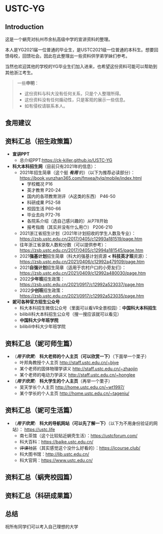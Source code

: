 # USTC-YG

## Introduction

这是一个蜗壳对杭州市余杭高级中学的宣讲资料的整理。

本人是YG2021届一位普通的毕业生，是USTC2021级一位普通的本科生。想要回馈母校，回馈社会。因此在此整理出一些资料供学弟学妹们参考。

当然也欢迎其他的学校的YG毕业生们加入进来，也希望这份资料可能可以帮助到其他浙江考生。

> 一些**申明**：
> - 这份资料与科大没有任何关系，只是个人整理所得。
> - 这份资料没有任何煽动性，只是客观的展示一些信息。
> - 如有侵权请联系本人。

## 食用建议

## 资料汇总（招生政策篇）

- **宣讲PPT**
  - 总介绍PPT:https://ck-killer.github.io/USTC-YG
- **科大本科招生网**（目前只有2021年的信息）：
  - 2021年招生简章（这个挺 ***有用*** 的）（以下为推荐必读部分）：https://book.yunzhan365.com/fmxea/tylq/mobile/index.html
    - 学校概况 P16
    - 英才教育 P20-24
    - 国内的各项教育测评（A这类的东西） P46-50
    - 科研成果 P52-58
    - 校园生活 P60-66
    - 毕业去向 P72-76
    - 各院系介绍（选自己感兴趣的）从P78开始
    - 报考指南（其实并没有什么用😶） P206-210
  - 2021浙江省招生计划（2021年计划招收的学生人数及专业）：https://zsb.ustc.edu.cn/2017/0405/c12993a181519/page.htm
  - 往年浙江省录取人数和分数（可以提供参考）：https://zsb.ustc.edu.cn/2017/0405/c12994a181545/page.htm
  - 2021**强基计划**招生简章（科大的强基计划资源 **<** **科技英才班**资源）：https://zsb.ustc.edu.cn/2021/0406/c12992a479109/page.htm
  - 2021**自强计划**招生简章（适用于农村户口的小旁友们）：https://zsb.ustc.edu.cn/2021/0409/c12992a480030/page.htm
  - 2022**少年班**招生政策：https://zsb.ustc.edu.cn/2021/0917/c12992a523037/page.htm
  - 2022**少创班**招生政策：https://zsb.ustc.edu.cn/2021/0917/c12992a523035/page.htm
- **妮可各种官方招生公众号**
  - 科大本科招生微信公众号（里面可以看VR全景校园）：**中国科大本科招生**
  - bilibili科大本科招生公众号（搜一搜应该就可以看见）
  - **中国科大少年班学院**
  - bilibili中科大少年班学院
## 资料汇总（妮可师生篇）
- （***用于欣赏***） **科大老师的个人主页（可以欣赏一下）**（下面举一个栗子）
  - 叶邦角教授个人主页 http://staff.ustc.edu.cn/~bjye
  - 某个老师的固体物理学讲义 http://staff.ustc.edu.cn/~zhaojin
  - 某个老师的电动力学讲义 http://staff.ustc.edu.cn/~honglee
- （***用于欣赏***） **科大学生的个人主页**（再举一个栗子）
  - 吴天学长个人主页 http://home.ustc.edu.cn/~wt1997/
  - 某个学长的个人主页 http://home.ustc.edu.cn/~tageniu/
## 资料汇总（妮可生活篇）
- （***用于欣赏***） **科大的导航网站（可以先了解一下）**（以下为不用身份验证的网站）： https://ustc.life
  - 南七茶馆（这个比较贴近蜗壳生活）：https://ustcforum.com/
  - 科大百科：https://baike.ustc.edu.cn/
  - ~~评课社区~~（其实感觉这个没什么好看的）：https://icourse.club/
  - 科大图书馆：http://lib.ustc.edu.cn/
  - 科大官网：https://www.ustc.edu.cn/
## 资料汇总（蜗壳校园篇）

## 资料汇总（科研成果篇）

## 总结

祝所有同学们可以考入自己理想的大学
